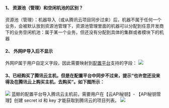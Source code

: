 #### 1、	资源池（管理）和空闲机池的区别？
资源池（管理）：机器导入（或从腾讯云项目同步过来）后，机器不属于任何一个业务，会被默认放到资源池管理下，资源池管理里面的机器可以分配到任意开发商下的业务空闲机池：属于某一个业务，但还没有分配到具体的集群或者模块下的机器

#### 2、	外网IP导入后不显示
外网IP属于用户自定义字段，因此需要映射到[配置平台](http://o.qcloud.com/console?app=cc-new)支持的字段：
![](//mccdn.qcloud.com/static/img/7194de42c8209a047fb65d3f0ab94acd/image.png)

#### 3、已经购买了腾讯云主机，但是在配置平台中同步不过来，提示“也许您还没来得及在腾讯云上购买主机，去购买”。如下图所示：
![](https://main.qcloudimg.com/raw/38a3914e7e208c5f6123bfba49fab0c3.png)
蓝鲸的配置平台导入腾讯云主机前，需要用户在【云API秘钥】- 【API秘钥管理】创建 secret id 和 key 才能获取到腾讯云的项目列表。
![](https://main.qcloudimg.com/raw/14961e5abe173d17ef4767a798405615.png)
